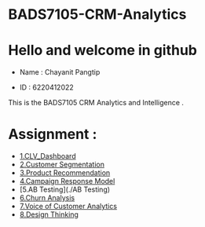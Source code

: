 # BADS7105-CRM-Analytics
# Hello and welcome in github
- Name : Chayanit Pangtip

- ID : 6220412022


This is the BADS7105 CRM Analytics and Intelligence .

# Assignment :
- [1.CLV_Dashboard](./CLV_dashboard)  
- [2.Customer Segmentation](./Cutomer_Segmentation.ipynb) 
- [3.Product Recommendation](./Product_Recoommendation.ipynb) 
- [4.Campaign Response Model](./Campaign_Response_Model.ipynb) 
- [5.AB Testing](./AB Testing) 
- [6.Churn Analysis](./Churn%20Analysis) 
- [7.Voice of Customer Analytics](./Voice_of_Customer_Analytics.ipynb) 
- [8.Design Thinking](./Design_Thinking)
